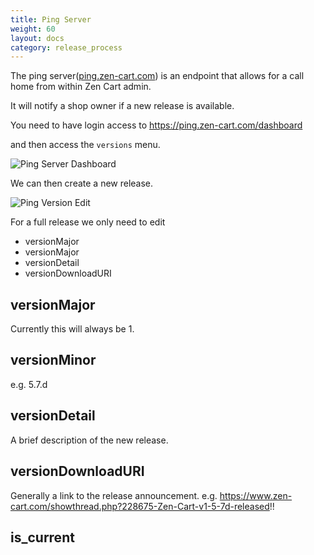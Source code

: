 ```yaml
---
title: Ping Server
weight: 60
layout: docs
category: release_process
---
```


The ping server([ping.zen-cart.com](https://ping.zen-cart.com)) is an endpoint that allows for a call home from within Zen Cart admin.

It will notify a shop owner if a new release is available.

You need to have login access to https://ping.zen-cart.com/dashboard

and then access the `versions` menu.

![ Ping Server Dashboard](/images/ping-version-menu.png)

We can then create a new release.

![ Ping Version Edit](/images/ping-version-edit.png)

For a full release we only need to edit 

+ versionMajor
+ versionMajor
+ versionDetail
+ versionDownloadURI

## versionMajor

Currently this will always be 1.

## versionMinor

e.g. 5.7.d

## versionDetail

A brief description of the new release.

## versionDownloadURI

Generally a link to the release announcement.
e.g. https://www.zen-cart.com/showthread.php?228675-Zen-Cart-v1-5-7d-released!!

## is_current

